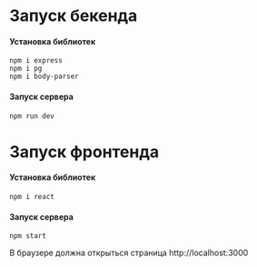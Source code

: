 <h1>Запуск бекенда</h1>
<h4>Установка библиотек</h4>

```
npm i express
npm i pg
npm i body-parser
```
<h4>Запуск сервера</h4>

```
npm run dev
```

<h1>Запуск фронтенда</h1>
<h4>Установка библиотек</h4>

```
npm i react
```
<h4>Запуск сервера</h4>

```
npm start
```
<p>В браузере должна открыться страница http://localhost:3000</p>
